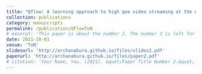 ```yaml
---
title: "Qflow: A learning approach to high qoe video streaming at the wireless edge, Rajarshi Bhattacharyya, Archana Bura, Desik Rengarajan, Mason Rumuly, Bainan Xia, Srinivas Shakkottai, Dileep Kalathil, Ricky KP Mok, Amogh Dhamdhere, IEEE/ACM Transactions on Networking, 2021"
collection: publications
category: manuscripts
permalink: /publication/QFlowToN
# excerpt: 'This paper is about the number 2. The number 3 is left for future work.'
date: 2021-10-01
venue: 'ToN'
slidesurl: 'http://archanabura.github.io/files/slides2.pdf'
paperurl: 'http://archanabura.github.io/files/paper2.pdf'
# citation: 'Your Name, You. (2021). &quot;Paper Title Number 2.&quot; <i>Journal 1</i>. 1(2).'
---
```


